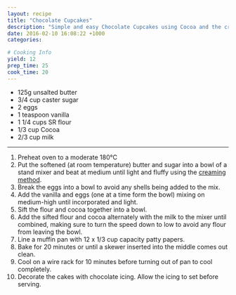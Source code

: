 ```yaml
---
layout: recipe
title: "Chocolate Cupcakes"
description: "Simple and easy Chocolate Cupcakes using Cocoa and the creaming method"
date: 2016-02-10 16:08:22 +1000
categories: 

# Cooking Info
yield: 12
prep_time: 25
cook_time: 20
---
```


* 125g unsalted butter
* 3/4 cup caster sugar
* 2 eggs
* 1 teaspoon vanilla
* 1 1/4 cups SR flour
* 1/3 cup Cocoa
* 2/3 cup milk

* * *

1. Preheat oven to a moderate 180°C 
2. Put the softened (at room temperature) butter and sugar into a bowl of a stand mixer and beat at medium until light and fluffy using the [creaming method].
3. Break the eggs into a bowl to avoid any shells being added to the mix.
4. Add the vanilla and eggs (one at a time form the bowl) mixing on medium-high until incorporated and light.
5. Sift the flour and cocoa together into a bowl.
6. Add the sifted flour and cocoa alternately with the milk to the mixer until combined, making sure to turn the speed down to low to avoid any flour from leaving the bowl.
7. Line a muffin pan with 12 x 1/3 cup capacity patty papers.
8. Bake for 20 minutes or until a skewer inserted into the middle comes out clean.
9. Cool on a wire rack for 10 minutes before turning out of pan to cool completely.
10. Decorate the cakes with chocolate icing. Allow the icing to set before serving.

[creaming method]: {{site.baseurl}}/wiki/creaming-method
